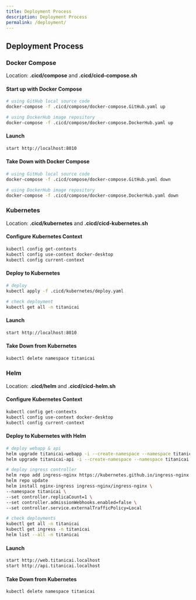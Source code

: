 ```yaml
---
title: Deployment Process
description: Deployment Process
permalink: /deployment/
---
```


## Deployment Process

### Docker Compose

Location: **.cicd/compose** and **.cicd/cicd-compose.sh**

#### Start up with Docker Compose

```bash
# using GitHub local source code
docker-compose -f .cicd/compose/docker-compose.GitHub.yaml up

# using DockerHub image repository
docker-compose -f .cicd/compose/docker-compose.DockerHub.yaml up
```

#### Launch

```bash
start http://localhost:8010
```

#### Take Down with Docker Compose

```bash
# using GitHub local source code
docker-compose -f .cicd/compose/docker-compose.GitHub.yaml down

# using DockerHub image repository
docker-compose -f .cicd/compose/docker-compose.DockerHub.yaml down
```

### Kubernetes

Location: **.cicd/kubernetes** and **.cicd/cicd-kubernetes.sh**

#### Configure Kubernetes Context

```bash
kubectl config get-contexts
kubectl config use-context docker-desktop
kubectl config current-context
```

#### Deploy to Kubernetes

```bash
# deploy
kubectl apply -f .cicd/kubernetes/deploy.yaml

# check deployment
kubectl get all -n titanicai
```

#### Launch

```bash
start http://localhost:8010
```

#### Take Down from Kubernetes

```bash
kubectl delete namespace titanicai
```

### Helm

Location: **.cicd/helm** and **.cicd/cicd-helm.sh**

#### Configure Kubernetes Context

```bash
kubectl config get-contexts
kubectl config use-context docker-desktop
kubectl config current-context
```

#### Deploy to Kubernetes with Helm

```bash
# deploy webapp & api
helm upgrade titanicai-webapp -i --create-namespace --namespace titanicai .cicd/helm/titanicai-webapp
helm upgrade titanicai-api -i --create-namespace --namespace titanicai .cicd/helm/titanicai-api

# deploy ingress controller
helm repo add ingress-nginx https://kubernetes.github.io/ingress-nginx
helm repo update
helm install nginx-ingress ingress-nginx/ingress-nginx \
--namespace titanicai \
--set controller.replicaCount=1 \
--set controller.admissionWebhooks.enabled=false \
--set controller.service.externalTrafficPolicy=Local

# check deployments
kubectl get all -n titanicai
kubectl get ingress -n titanicai
helm list --all -n titanicai
```

#### Launch

```bash
start http://web.titanicai.localhost
start http://api.titanicai.localhost
```

#### Take Down from Kubernetes

```bash
kubectl delete namespace titanicai
```